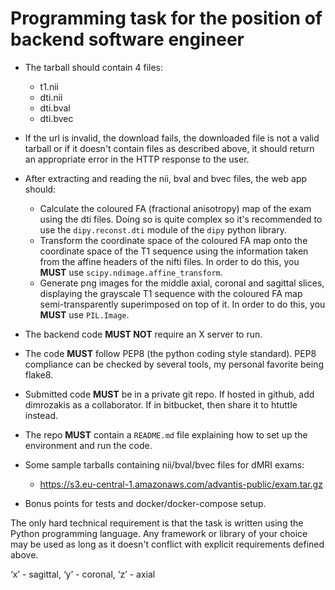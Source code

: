 Programming task for the position of backend software engineer
==========================================================================

- The tarball should contain 4 files:
  - t1.nii
  - dti.nii
  - dti.bval
  - dti.bvec

- If the url is invalid, the download fails, the downloaded file is not a valid
  tarball or if it doesn't contain files as described above, it should return
  an appropriate error in the HTTP response to the user.

- After extracting and reading the nii, bval and bvec files, the web app
 should:
  - Calculate the coloured FA (fractional anisotropy) map of the exam using the
    dti files. Doing so is quite complex so it's recommended to use the
    `dipy.reconst.dti` module of the `dipy` python library.
  - Transform the coordinate space of the coloured FA map onto the coordinate
    space of the T1 sequence using the information taken from the affine
    headers of the nifti files. In order to do this, you **MUST** use
    `scipy.ndimage.affine_transform`.
  - Generate png images for the middle axial, coronal and sagittal slices,
    displaying the grayscale T1 sequence with the coloured FA map
    semi-transparently superimposed on top of it. In order to do this, you
    **MUST** use `PIL.Image`.

- The backend code **MUST NOT** require an X server to run.

- The code **MUST** follow PEP8 (the python coding style standard). PEP8
  compliance can be checked by several tools, my personal favorite being
  flake8.

- Submitted code **MUST** be in a private git repo. If hosted in github, add
  dimrozakis as a collaborator. If in bitbucket, then share it to htuttle
  instead.

- The repo **MUST** contain a `README.md` file explaining how to set up the
  environment and run the code.

- Some sample tarballs containing nii/bval/bvec files for dMRI exams:
  - https://s3.eu-central-1.amazonaws.com/advantis-public/exam.tar.gz

- Bonus points for tests and docker/docker-compose setup.


The only hard technical requirement is that the task is written using the
Python programming language. Any framework or library of your choice may be
used as long as it doesn't conflict with explicit requirements defined above.




‘x’ - sagittal, ‘y’ - coronal, ‘z’ - axial



